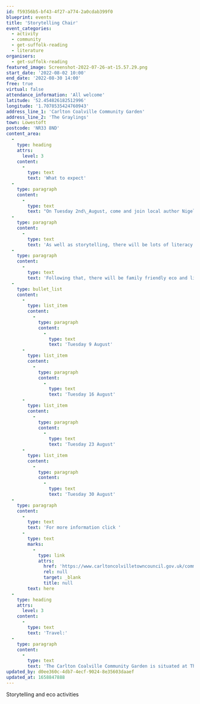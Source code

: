 ```yaml
---
id: f59356b5-bf43-4f27-a774-2a0cdab399f0
blueprint: events
title: 'Storytelling Chair'
event_categories:
  - activity
  - community
  - get-suffolk-reading
  - literature
organisers:
  - get-suffolk-reading
featured_image: Screenshot-2022-07-26-at-15.57.29.png
start_date: '2022-08-02 10:00'
end_date: '2022-08-30 14:00'
free: true
virtual: false
attendance_information: 'All welcome'
latitude: '52.454826182512996'
longitude: '1.7078535424760943'
address_line_1: 'Carlton Coalville Community Garden'
address_line_2: 'The Graylings'
town: Lowestoft
postcode: 'NR33 8ND'
content_area:
  -
    type: heading
    attrs:
      level: 3
    content:
      -
        type: text
        text: 'What to expect'
  -
    type: paragraph
    content:
      -
        type: text
        text: "On Tuesday 2nd\_August, come and join local author Nigel Lungenmuss-Ward for the opening celebration of the beautiful Storytelling Chair at Carlton Coalville Community Gardening.\_"
  -
    type: paragraph
    content:
      -
        type: text
        text: 'As well as storytelling, there will be lots of literacy and eco activities for the rest of the day.'
  -
    type: paragraph
    content:
      -
        type: text
        text: 'Following that, there will be family friendly eco and literacy activities for all to enjoy around the chair, hosted by Greener Growth and Get Suffolk Reading on the following dates:'
  -
    type: bullet_list
    content:
      -
        type: list_item
        content:
          -
            type: paragraph
            content:
              -
                type: text
                text: 'Tuesday 9 August'
      -
        type: list_item
        content:
          -
            type: paragraph
            content:
              -
                type: text
                text: 'Tuesday 16 August'
      -
        type: list_item
        content:
          -
            type: paragraph
            content:
              -
                type: text
                text: 'Tuesday 23 August'
      -
        type: list_item
        content:
          -
            type: paragraph
            content:
              -
                type: text
                text: 'Tuesday 30 August'
  -
    type: paragraph
    content:
      -
        type: text
        text: 'For more information click '
      -
        type: text
        marks:
          -
            type: link
            attrs:
              href: 'https://www.carltoncolvilletowncouncil.gov.uk/community-kitchen-and-wildlife-garden-the-graylings/'
              rel: null
              target: _blank
              title: null
        text: here
  -
    type: heading
    attrs:
      level: 3
    content:
      -
        type: text
        text: 'Travel:'
  -
    type: paragraph
    content:
      -
        type: text
        text: 'The Carlton Coalville Community Garden is situated at The Graylings - just off Elmdale Drive'
updated_by: d0ee360c-4db7-4ecf-9024-8e35603daaef
updated_at: 1658847888
---
```

Storytelling and eco activities